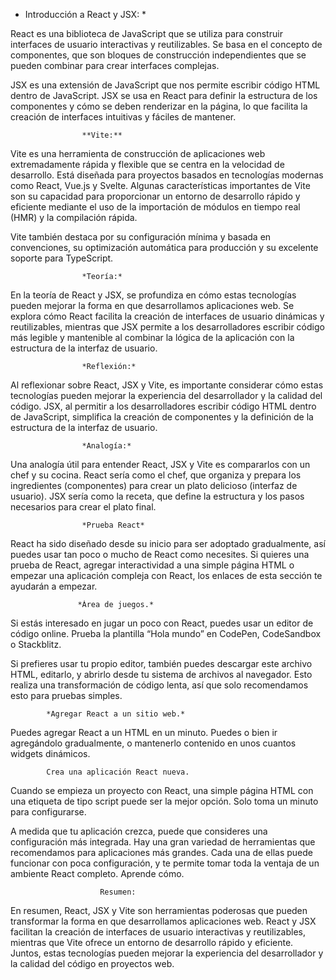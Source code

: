  * Introducción a React y JSX: *

React es una biblioteca de JavaScript que se utiliza para construir interfaces de usuario interactivas y reutilizables. Se basa en el concepto de componentes, que son bloques de construcción independientes que se pueden combinar para crear interfaces complejas.

JSX es una extensión de JavaScript que nos permite escribir código HTML dentro de JavaScript. JSX se usa en React para definir la estructura de los componentes y cómo se deben renderizar en la página, lo que facilita la creación de interfaces intuitivas y fáciles de mantener.

                    **Vite:**

Vite es una herramienta de construcción de aplicaciones web extremadamente rápida y flexible que se centra en la velocidad de desarrollo. Está diseñada para proyectos basados en tecnologías modernas como React, Vue.js y Svelte. Algunas características importantes de Vite son su capacidad para proporcionar un entorno de desarrollo rápido y eficiente mediante el uso de la importación de módulos en tiempo real (HMR) y la compilación rápida.

Vite también destaca por su configuración mínima y basada en convenciones, su optimización automática para producción y su excelente soporte para TypeScript.

                    *Teoría:*

En la teoría de React y JSX, se profundiza en cómo estas tecnologías pueden mejorar la forma en que desarrollamos aplicaciones web. Se explora cómo React facilita la creación de interfaces de usuario dinámicas y reutilizables, mientras que JSX permite a los desarrolladores escribir código más legible y mantenible al combinar la lógica de la aplicación con la estructura de la interfaz de usuario.

                    *Reflexión:*

Al reflexionar sobre React, JSX y Vite, es importante considerar cómo estas tecnologías pueden mejorar la experiencia del desarrollador y la calidad del código. JSX, al permitir a los desarrolladores escribir código HTML dentro de JavaScript, simplifica la creación de componentes y la definición de la estructura de la interfaz de usuario.

                    *Analogía:*

Una analogía útil para entender React, JSX y Vite es compararlos con un chef y su cocina. React sería como el chef, que organiza y prepara los ingredientes (componentes) para crear un plato delicioso (interfaz de usuario). JSX sería como la receta, que define la estructura y los pasos necesarios para crear el plato final.

                    *Prueba React*

React ha sido diseñado desde su inicio para ser adoptado gradualmente, así puedes usar tan poco o mucho de React como necesites. Si quieres una prueba de React, agregar interactividad a una simple página HTML o empezar una aplicación compleja con React, los enlaces de esta sección te ayudarán a empezar.

                   *Área de juegos.*

Si estás interesado en jugar un poco con React, puedes usar un editor de código online. Prueba la plantilla “Hola mundo” en CodePen, CodeSandbox o Stackblitz.

Si prefieres usar tu propio editor, también puedes descargar este archivo HTML, editarlo, y abrirlo desde tu sistema de archivos al navegador. Esto realiza una transformación de código lenta, así que solo recomendamos esto para pruebas simples.

            *Agregar React a un sitio web.*

Puedes agregar React a un HTML en un minuto. Puedes o bien ir agregándolo gradualmente, o mantenerlo contenido en unos cuantos widgets dinámicos.

            Crea una aplicación React nueva.

Cuando se empieza un proyecto con React, una simple página HTML con una etiqueta de tipo script puede ser la mejor opción. Solo toma un minuto para configurarse.

A medida que tu aplicación crezca, puede que consideres una configuración más integrada. Hay una gran variedad de herramientas que recomendamos para aplicaciones más grandes. Cada una de ellas puede funcionar con poca configuración, y te permite tomar toda la ventaja de un ambiente React completo. Aprende cómo.

                        Resumen:
                        
En resumen, React, JSX y Vite son herramientas poderosas que pueden transformar la forma en que desarrollamos aplicaciones web. React y JSX facilitan la creación de interfaces de usuario interactivas y reutilizables, mientras que Vite ofrece un entorno de desarrollo rápido y eficiente. Juntos, estas tecnologías pueden mejorar la experiencia del desarrollador y la calidad del código en proyectos web.